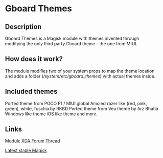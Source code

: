 # **Gboard Themes**
## Description
Gboard Themes is a Magisk module with themes invented through modifying the only third party Gboard theme – the one from MIUI.

## How does it work?
The module modifies two of your system props to map the theme location and adds a folder (*/system/etc/gboard_themes*) with actual themes inside.

## Included themes
Ported theme from POCO F1 / MIUI global
Amoled razer like (red, pink, green), white, fuschia by RKBD
Ported theme from Veu theme by Arz Bhatia 
Windows like theme
iOS like theme
and more.
## Links
[Module XDA Forum Thread](https://forum.xda-developers.com/apps/magisk/module-gboard-themes-themes-gboard-t3840354 "Module official XDA thread")


[Latest stable Magisk](http://www.tiny.cc/latestmagisk)

